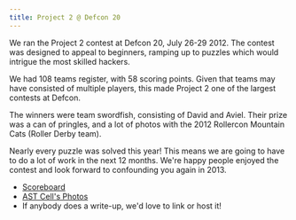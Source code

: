 ```yaml
---
title: Project 2 @ Defcon 20
---
```


We ran the Project 2 contest at Defcon 20, July 26-29 2012.  The contest
was designed to appeal to beginners, ramping up to puzzles which would
intrigue the most skilled hackers.

We had 108 teams register, with 58 scoring points.  Given that teams may
have consisted of multiple players, this made Project 2 one of the
largest contests at Defcon.

The winners were team swordfish, consisting of David and Aviel.  Their
prize was a can of pringles, and a lot of photos with the 2012 Rollercon
Mountain Cats (Roller Derby team).

Nearly every puzzle was solved this year!  This means we are going to
have to do a lot of work in the next 12 months.  We're happy people
enjoyed the contest and look forward to confounding you again in 2013.

* [Scoreboard](scoreboard.html)
* [AST Cell's Photos](http://www.hackerphotos.com/index.php/defcon/Defcon-20/AST_5138)
* If anybody does a write-up, we'd love to link or host it!
